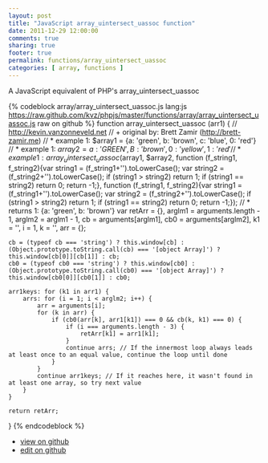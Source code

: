 ```yaml
---
layout: post
title: "JavaScript array_uintersect_uassoc function"
date: 2011-12-29 12:00:00
comments: true
sharing: true
footer: true
permalink: functions/array_uintersect_uassoc
categories: [ array, functions ]
---
```

A JavaScript equivalent of PHP's array_uintersect_uassoc
<!-- more -->
{% codeblock array/array_uintersect_uassoc.js lang:js https://raw.github.com/kvz/phpjs/master/functions/array/array_uintersect_uassoc.js raw on github %}
function array_uintersect_uassoc (arr1) {
    // http://kevin.vanzonneveld.net
    // +   original by: Brett Zamir (http://brett-zamir.me)
    // *     example 1: $array1 = {a: 'green', b: 'brown', c: 'blue', 0: 'red'}
    // *     example 1: $array2 = {a: 'GREEN', B: 'brown', 0: 'yellow', 1: 'red'}
    // *     example 1: array_uintersect_uassoc($array1, $array2, function (f_string1, f_string2){var string1 = (f_string1+'').toLowerCase(); var string2 = (f_string2+'').toLowerCase(); if (string1 > string2) return 1; if (string1 == string2) return 0; return -1;}, function (f_string1, f_string2){var string1 = (f_string1+'').toLowerCase(); var string2 = (f_string2+'').toLowerCase(); if (string1 > string2) return 1; if (string1 == string2) return 0; return -1;});
    // *     returns 1: {a: 'green', b: 'brown'}
    var retArr = {},
        arglm1 = arguments.length - 1,
        arglm2 = arglm1 - 1,
        cb = arguments[arglm1],
        cb0 = arguments[arglm2],
        k1 = '',
        i = 1,
        k = '',
        arr = {};

    cb = (typeof cb === 'string') ? this.window[cb] : (Object.prototype.toString.call(cb) === '[object Array]') ? this.window[cb[0]][cb[1]] : cb;
    cb0 = (typeof cb0 === 'string') ? this.window[cb0] : (Object.prototype.toString.call(cb0) === '[object Array]') ? this.window[cb0[0]][cb0[1]] : cb0;

    arr1keys: for (k1 in arr1) {
        arrs: for (i = 1; i < arglm2; i++) {
            arr = arguments[i];
            for (k in arr) {
                if (cb0(arr[k], arr1[k1]) === 0 && cb(k, k1) === 0) {
                    if (i === arguments.length - 3) {
                        retArr[k1] = arr1[k1];
                    }
                    continue arrs; // If the innermost loop always leads at least once to an equal value, continue the loop until done
                }
            }
            continue arr1keys; // If it reaches here, it wasn't found in at least one array, so try next value
        }
    }

    return retArr;
}
{% endcodeblock %}
<ul>
 <li><a href="https://github.com/kvz/phpjs/blob/master/functions/array/array_uintersect_uassoc.js">view on github</a></li>
 <li><a href="https://github.com/kvz/phpjs/edit/master/functions/array/array_uintersect_uassoc.js">edit on github</a></li>
</ul>
